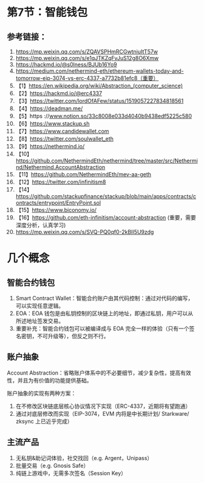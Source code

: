 # 第7节：智能钱包

## 参考链接：

1. https://mp.weixin.qq.com/s/ZQAVSPHmRCGwtniuItT57w
2. https://mp.weixin.qq.com/s/e1qJTKZqFvJuS12g8O6Xmw
3. https://hackmd.io/@s0lness/BJUb16Yo9
4. https://medium.com/nethermind-eth/ethereum-wallets-today-and-tomorrow-eip-3074-vs-erc-4337-a7732b81efc8（重要）
5. 【1】https://en.wikipedia.org/wiki/Abstraction_(computer_science)
6. 【2】https://hackmd.io/@erc4337
7. 【3】https://twitter.com/lordOfAFew/status/1519057227834818561
8. 【4】https://deadman.me/ 
9. 【5】https ://www.notion.so/33c8008e033d4040b9438edf5225c580
10. 【6】https://www.stackup.sh
11. 【7】https://www.candidewallet.com
12. 【8】https://twitter.com/soulwallet_eth
13. 【9】https://nethermind.io/
14. 【10】https://github.com/NethermindEth/nethermind/tree/master/src/Nethermind/Nethermind.AccountAbstraction
15. 【11】https://github.com/NethermindEth/mev-aa-geth
16. 【12】https://twitter.com/infinitism8
18. 【14】https://github.com/stackupfinance/stackup/blob/main/apps/contracts/contracts/entrypoint/EntryPoint.sol
19. 【15】https://www.biconomy.io/
20. 【16】https://github.com/eth-infinitism/account-abstraction (重要，需要深度分析，认真学习)
21. https://mp.weixin.qq.com/s/SVQ-PQ0qf0-2kBII5U9zdg

# 几个概念

## 智能合约钱包

1. Smart Contract Wallet：智能合约账户由其代码控制：通过对代码的编写，可以实现任意逻辑。
2. EOA：EOA 钱包是由私钥控制的区块链上的地址，即通过私钥，用户可以从所述地址签发交易。
3. 重要补充：智能合约钱包可以被编译成与 EOA 完全一样的体验（只有一个签名密钥，不可升级等），但反之则不行。



## 账户抽象

Account Abstraction：省略账户体系中的不必要细节，减少复杂性，提高有效性，并且为有价值的功能提供基础。

账户抽象的实现有两种方案：

1. 在不修改区块链底层核心协议情况下实现（ERC-4337，近期将有望跑通）
2. 通过对底层修改而实现（EIP-3074，EVM 内将是中长期计划/ Starkware/ zksync 上已近乎完成）



## 主流产品

1. 无私钥&助记词体验，社交找回（e.g. Argent，Unipass）
2. 批量交易（e.g. Gnosis Safe）
3. 纯链上游戏中，无需多次签名（Session Key）